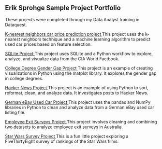## Erik Sprohge Sample Project Portfolio

These projects were completed through my Data Analyst training in Dataquest.

<a href =
"https://github.com/esprohge/esprohge.github.io/blob/master/car_price_project%20(2).ipynb">
K-nearest neighbors car price prediction project </a>
This project uses the k-nearest neighbors technique and a machine learning algorithm to predict used car prices based on feature selection. 

<a href =
"https://nbviewer.jupyter.org/github/esprohge/esprohge.github.io/blob/master/Dataquest%20CIA%20World%20Facts%20SQL%20Project.html">
SQLite Project </a>
This project uses SQLite and a Python workflow to explore, analyze, and visualize data from the CIA World Factbook.

<a href = "https://nbviewer.jupyter.org/github/esprohge/esprohge.github.io/blob/master/Dataquest%20College%20Degrees%20Visualization%20Project.html"> College Degree Gender Gap Project  </a>
This project is an example of creating visualizations in Python using the matplot library. It explores the gender gap in college degrees.

<a href = 
"https://nbviewer.jupyter.org/github/esprohge/esprohge.github.io/blob/master/Dataquest%20Hacker%20News%20project.html"> Hacker News Project </a> 
This project is an example of using Python to sort, reformat, clean, and analyze data. It investigates posts to Hacker News. 

<a href =
"https://nbviewer.jupyter.org/github/esprohge/esprohge.github.io/blob/master/Dataquest%20eBay%20Car%20Sales%20project.html">  German eBay Used Car Project </a>
This project uses the pandas and NumPy libraries in Python to clean and analyze data from a German eBay used car listing file.

<a href =
"https://nbviewer.jupyter.org/github/esprohge/esprohge.github.io/blob/master/Dataquest%20Employee%20Exit%20Surveys%20Project.html"> Employee Exit Surveys Project </a>
This project involves cleaning and combining two datasets to analyze employee exit surveys in Australia. 

<a href =
"https://nbviewer.jupyter.org/github/esprohge/esprohge.github.io/blob/master/Dataquest%20Star%20Wars%20Project.html"> Star Wars Survey Project </a>
This is a fun little project exploring a FiveThirtyEight survey of rankings of the Star Wars films.







